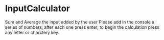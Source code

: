 # InputCalculator
Sum and Average the input added by the user
Please add in the console a series of numbers, after each one press enter, to begin the calculation press any letter or charctery key. 
